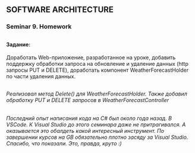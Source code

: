## SOFTWARE ARCHITECTURE
### Seminar 9. Homework
##
#### Задание:
Доработать Web-приложение, разработанное на уроке, добавить поддержку обработки запроса на обновление и удаление данных (http запросы PUT и DELETE), доработать компонент WeatherForecastHolder по части удаления данных.
##
###### Реализовал метод Delete() для WeatherForecastHolder. Также добавил обработку PUT и DELETE запросов в WeatherForecastController
###### Последний опыт написания кода на C# был около года назад. В VSCode. К Visual Studio до этого семинара даже не притрагивался. А оказывается это обалдеть какой интересный инструмент. По завершении курсов на GB обязательно плотно засяду за Visual Studio. Спасибо, что показали. Это, правда, круто :)